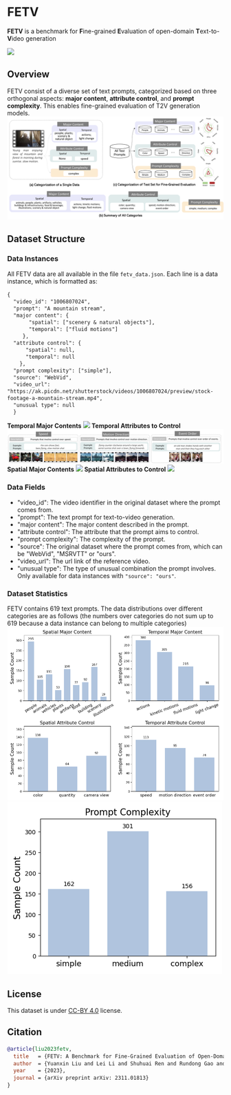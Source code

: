 # FETV

**FETV** is a benchmark for **F**ine-grained **E**valuation of open-domain **T**ext-to-**V**ideo generation

<a href='https://arxiv.org/abs/2311.01813'><img src='https://img.shields.io/badge/ArXiv-2311.01813-red'></a>

## Overview
FETV consist of a diverse set of text prompts, categorized based on three orthogonal aspects: **major content**, **attribute control**, and **prompt complexity**. This enables fine-grained evaluation of T2V generation models.
![](./Figures/categorization.png)

## Dataset Structure
### Data Instances
All FETV data are all available in the file `fetv_data.json`. Each line is a data instance, which is formatted as:
```
{
  "video_id": "1006807024", 
  "prompt": "A mountain stream", 
  "major content": {
       "spatial": ["scenery & natural objects"], 
       "temporal": ["fluid motions"]
     }, 
  "attribute control": {
      "spatial": null, 
      "temporal": null
    }, 
  "prompt complexity": ["simple"], 
  "source": "WebVid", 
  "video_url": "https://ak.picdn.net/shutterstock/videos/1006807024/preview/stock-footage-a-mountain-stream.mp4",
  "unusual type": null
  }
```
**Temporal Major Contents**
![](./Figures/example_temporal_content.png)
**Temporal Attributes to Control**
![](./Figures/example_temporal_attribute.png)
**Spatial Major Contents**
![](./Figures/example_spatial_content.png)
**Spatial Attributes to Control**
![](./Figures/example_spatial_attribute.png)

### Data Fields
* "video_id": The video identifier in the original dataset where the prompt comes from.
* "prompt": The text prompt for text-to-video generation.
* "major content": The major content described in the prompt.
* "attribute control": The attribute that the prompt aims to control.
* "prompt complexity": The complexity of the prompt.
* "source": The original dataset where the prompt comes from, which can be "WebVid", "MSRVTT" or "ours".
* "video_url": The url link of the reference video.
* "unusual type": The type of unusual combination the prompt involves. Only available for data instances with `"source": "ours"`.

### Dataset Statistics
FETV contains 619 text prompts. The data distributions over different categories are as follows (the numbers over categories do not sum up to 619 because a data instance can belong to multiple categories)
![](./Figures/content_attribute_statistics.png)
![](./Figures/complexity_statistics.png)

## License
This dataset is under [CC-BY 4.0](https://creativecommons.org/licenses/by/4.0/) license.

## Citation
```bibtex
@article{liu2023fetv,
  title   = {FETV: A Benchmark for Fine-Grained Evaluation of Open-Domain Text-to-Video Generation},
  author  = {Yuanxin Liu and Lei Li and Shuhuai Ren and Rundong Gao and Shicheng Li and Sishuo Chen and Xu Sun and Lu Hou},
  year    = {2023},
  journal = {arXiv preprint arXiv: 2311.01813}
}
```
